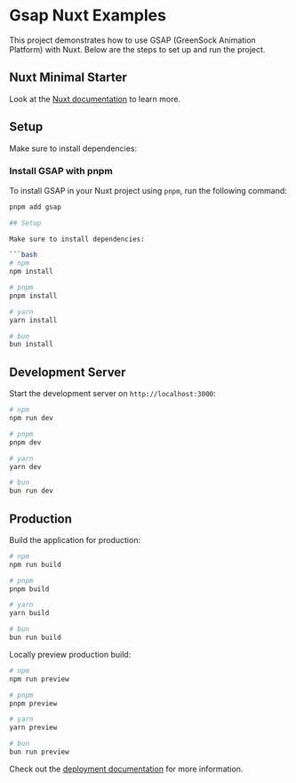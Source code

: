 # Gsap Nuxt Examples

This project demonstrates how to use GSAP (GreenSock Animation Platform) with Nuxt. Below are the steps to set up and run the project.

## Nuxt Minimal Starter

Look at the [Nuxt documentation](https://nuxt.com/docs) to learn more.

## Setup

Make sure to install dependencies:

### Install GSAP with pnpm
To install GSAP in your Nuxt project using `pnpm`, run the following command:

```bash
pnpm add gsap

## Setup

Make sure to install dependencies:

```bash
# npm
npm install

# pnpm
pnpm install

# yarn
yarn install

# bun
bun install
```

## Development Server

Start the development server on `http://localhost:3000`:

```bash
# npm
npm run dev

# pnpm
pnpm dev

# yarn
yarn dev

# bun
bun run dev
```

## Production

Build the application for production:

```bash
# npm
npm run build

# pnpm
pnpm build

# yarn
yarn build

# bun
bun run build
```

Locally preview production build:

```bash
# npm
npm run preview

# pnpm
pnpm preview

# yarn
yarn preview

# bun
bun run preview
```

Check out the [deployment documentation](https://nuxt.com/docs/getting-started/deployment) for more information.
